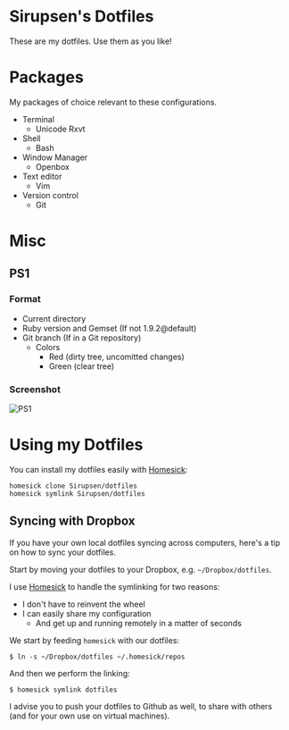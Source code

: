 # Sirupsen's Dotfiles

These are my dotfiles. Use them as you like! 

# Packages

My packages of choice relevant to these configurations.

* Terminal
  - Unicode Rxvt
* Shell
  - Bash
* Window Manager
  - Openbox
* Text editor
  - Vim
* Version control
  - Git

# Misc

## PS1

### Format

* Current directory
* Ruby version and Gemset (If not 1.9.2@default)
* Git branch (If in a Git repository)
    + Colors
        - Red (dirty tree, uncomitted changes)
        - Green (clear tree)

### Screenshot

![PS1](http://imgur.com/oCKTw.png)

# Using my Dotfiles

You can install my dotfiles easily with [Homesick][homesick]:

    homesick clone Sirupsen/dotfiles
    homesick symlink Sirupsen/dotfiles

## Syncing with Dropbox

If you have your own local dotfiles syncing across computers, here's a tip on how to sync your dotfiles.

Start by moving your dotfiles to your Dropbox, e.g. `~/Dropbox/dotfiles`.

I use [Homesick][homesick] to handle the symlinking for two reasons:

* I don't have to reinvent the wheel
* I can easily share my configuration
    - And get up and running remotely in a matter of seconds

We start by feeding `homesick` with our dotfiles:

    $ ln -s ~/Dropbox/dotfiles ~/.homesick/repos

And then we perform the linking:

    $ homesick symlink dotfiles

I advise you to push your dotfiles to Github as well, to share with others (and for your own use on virtual machines).

[homesick]: http://github.com/technicalpickles/homesick
